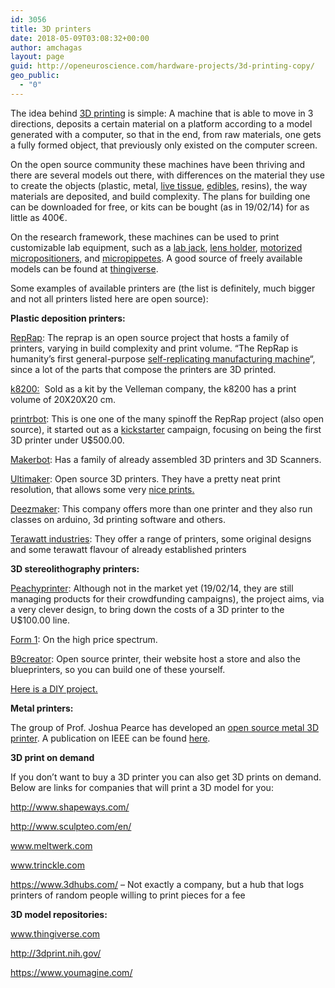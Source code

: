 ```yaml
---
id: 3056
title: 3D printers
date: 2018-05-09T03:08:32+00:00
author: amchagas
layout: page
guid: http://openeuroscience.com/hardware-projects/3d-printing-copy/
geo_public:
  - "0"
---
```

The idea behind [3D printing](http://en.wikipedia.org/wiki/3D_printing) is simple: A machine that is able to move in 3 directions, deposits a certain material on a platform according to a model generated with a computer, so that in the end, from raw materials, one gets a fully formed object, that previously only existed on the computer screen.

On the open source community these machines have been thriving and there are several models out there, with differences on the material they use to create the objects (plastic, metal, [live tissue](http://www.sciencedaily.com/releases/2013/12/131218100227.htm), [edibles](https://chocedge.com/3dprinting.php), resins), the way materials are deposited, and build complexity. The plans for building one can be downloaded for free, or kits can be bought (as in 19/02/14) for as little as 400€.

On the research framework, these machines can be used to print customizable lab equipment, such as a [lab jack](http://www.thingiverse.com/thing:28298), [lens holder](http://www.thingiverse.com/thing:62693), [motorized micropositioners,](http://www.thingiverse.com/thing:239105) and [micropippetes](http://www.thingiverse.com/thing:159052). A good source of freely available models can be found at [thingiverse](http://www.thingiverse.com/).

Some examples of available printers are (the list is definitely, much bigger and not all printers listed here are open source):

**Plastic deposition printers:**

[RepRap](http://reprap.org/wiki/RepRap): The reprap is an open source project that hosts a family of printers, varying in build complexity and print volume. &#8220;The RepRap is humanity&#8217;s first general-purpose [self-replicating manufacturing machine](http://en.wikipedia.org/wiki/Self-replicating_machine "wikipedia:Self-replicating machine")&#8220;, since a lot of the parts that compose the printers are 3D printed.

[k8200:](http://www.k8200.eu/home/)  Sold as a kit by the Velleman company, the k8200 has a print volume of 20X20X20 cm.

[printrbot](http://printrbot.com/): This is one one of the many spinoff the RepRap project (also open source), it started out as a [kickstarter](http://openeuroscience.wordpress.com/crowd-funding/ "Crowd funding") campaign, focusing on being the first 3D printer under U$500.00.

[Makerbot](http://www.makerbot.com/): Has a family of already assembled 3D printers and 3D Scanners.

[Ultimaker](https://www.ultimaker.com/): Open source 3D printers. They have a pretty neat print resolution, that allows some very [nice prints.](http://davedurant.wordpress.com/2011/10/12/ultimaker-faq-but-what-about-the-quality-of-prints/)

[Deezmaker](http://deezmaker.com/): This company offers more than one printer and they also run classes on arduino, 3d printing software and others.

[Terawatt industries](http://www.terawattindustries.com/): They offer a range of printers, some original designs and some terawatt flavour of already established printers

**3D stereolithography printers:**

[Peachyprinter](http://www.peachyprinter.com/): Although not in the market yet (19/02/14, they are still managing products for their crowdfunding campaigns), the project aims, via a very clever design, to bring down the costs of a 3D printer to the U$100.00 line.

[Form 1](http://formlabs.com/): On the high price spectrum.

[B9creator](http://b9creator.com/): Open source printer, their website host a store and also the blueprinters, so you can build one of these yourself.

[Here is a DIY project.](http://www.instructables.com/id/Build-a-Laser-3D-Printer-Stereolithography-at-Ho/)

**Metal printers:**

The group of Prof. Joshua Pearce has developed an [open source metal 3D printer](http://www.appropedia.org/Open-source_metal_3-D_printer). A publication on IEEE can be found [here](http://ieeexplore.ieee.org/stamp/stamp.jsp?tp=&arnumber=6678531).

<span class="embed-youtube" style="text-align:center; display: block;"></span> 

**3D print on demand**

If you don&#8217;t want to buy a 3D printer you can also get 3D prints on demand. Below are links for companies that will print a 3D model for you:

http://www.shapeways.com/

http://www.sculpteo.com/en/

www.meltwerk.com

www.trinckle.com

https://www.3dhubs.com/ &#8211; Not exactly a company, but a hub that logs printers of random people willing to print pieces for a fee

**3D model repositories:**

www.thingiverse.com

http://3dprint.nih.gov/

https://www.youmagine.com/